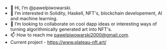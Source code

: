 - 👋 Hi, I’m @pawelpiwowarski.
- 👀 I’m interested in Solidity, Haskell, NFT's, blockchain developement, AI and machine learning. 
- 💞️ I’m looking to collaborate on cool dapp ideas or interesting ways of turning algorithmically generated art into NFT's. 
- 📫 How to reach me pawelpiwowarski2000@gmail.com.
- Current project - https://www.plateau-nft.art/

<!---
pawelpiwowarski/pawelpiwowarski is a ✨ special ✨ repository because its `README.md` (this file) appears on your GitHub profile.
You can click the Preview link to take a look at your changes.
--->
